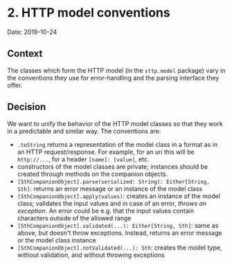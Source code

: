 # 2. HTTP model conventions

Date: 2019-10-24

## Context

The classes which form the HTTP model (in the `sttp.model` package) vary in the conventions they use for error-handling
and the parsing interface they offer.

## Decision

We want to unify the behavior of the HTTP model classes so that they work in a predictable and similar way.
The conventions are:

* `.toString` returns a representation of the model class in a format as in an HTTP request/response. For example,
  for an uri this will be `http://...`, for a header `[name]: [value]`, etc.
* constructors of the model classes are private; instances should be created through methods on the companion objects.
* `[SthCompanionObject].parse(serialized: String): Either[String, Sth]`: returns an error message or an instance of
  the model class
* `[SthCompanionObject].apply(values)`: creates an instance of the model class; validates the input values and in case
  of an error, *throws an exception*. An error could be e.g. that the input values contain characters outside of
  the allowed range
* `[SthCompanionObject].validated(...): Either[String, Sth]`: same as above, but doesn't throw exceptions. Instead,
  returns an error message or the model class instance
* `[SthCompanionObject].notValidated(...): Sth`: creates the model type, without validation, and without throwing
  exceptions 
